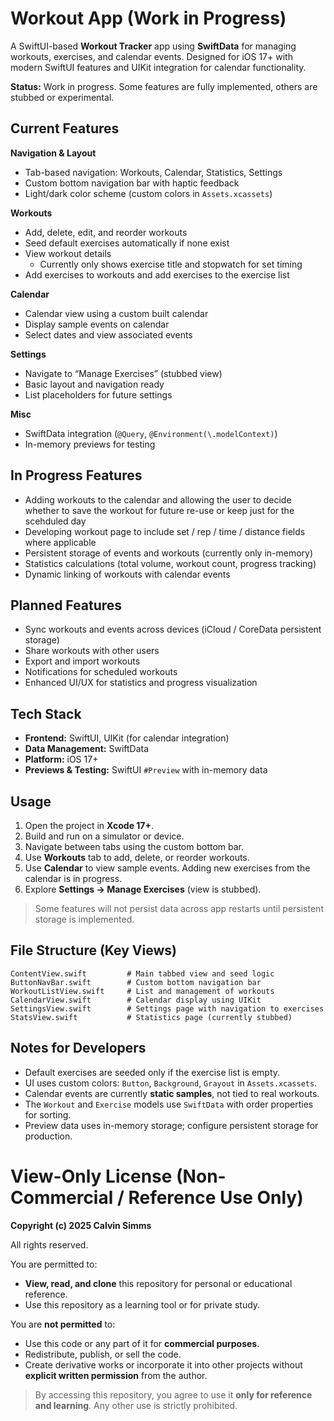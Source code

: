 # Workout App (Work in Progress)

A SwiftUI-based **Workout Tracker** app using **SwiftData** for managing workouts, exercises, and calendar events. Designed for iOS 17+ with modern SwiftUI features and UIKit integration for calendar functionality.

**Status:** Work in progress. Some features are fully implemented, others are stubbed or experimental.

## Current Features

**Navigation & Layout**

* Tab-based navigation: Workouts, Calendar, Statistics, Settings
* Custom bottom navigation bar with haptic feedback
* Light/dark color scheme (custom colors in `Assets.xcassets`)

**Workouts**

* Add, delete, edit, and reorder workouts
* Seed default exercises automatically if none exist
* View workout details
  * Currently only shows exercise title and stopwatch for set timing
* Add exercises to workouts and add exercises to the exercise list

**Calendar**

* Calendar view using a custom built calendar
* Display sample events on calendar
* Select dates and view associated events

**Settings**

* Navigate to “Manage Exercises” (stubbed view)
* Basic layout and navigation ready
* List placeholders for future settings

**Misc**

* SwiftData integration (`@Query`, `@Environment(\.modelContext)`)
* In-memory previews for testing

## In Progress Features

* Adding workouts to the calendar and allowing the user to decide whether to save the workout for future re-use or keep just for the scehduled day
* Developing workout page to include set / rep / time / distance fields where applicable
* Persistent storage of events and workouts (currently only in-memory)
* Statistics calculations (total volume, workout count, progress tracking)
* Dynamic linking of workouts with calendar events

## Planned Features

* Sync workouts and events across devices (iCloud / CoreData persistent storage)
* Share workouts with other users
* Export and import workouts
* Notifications for scheduled workouts
* Enhanced UI/UX for statistics and progress visualization

## Tech Stack

* **Frontend:** SwiftUI, UIKit (for calendar integration)
* **Data Management:** SwiftData
* **Platform:** iOS 17+
* **Previews & Testing:** SwiftUI `#Preview` with in-memory data

## Usage

1. Open the project in **Xcode 17+**.
2. Build and run on a simulator or device.
3. Navigate between tabs using the custom bottom bar.
4. Use **Workouts** tab to add, delete, or reorder workouts.
5. Use **Calendar** to view sample events. Adding new exercises from the calendar is in progress.
6. Explore **Settings → Manage Exercises** (view is stubbed).

> Some features will not persist data across app restarts until persistent storage is implemented.

## File Structure (Key Views)

```
ContentView.swift         # Main tabbed view and seed logic
ButtonNavBar.swift        # Custom bottom navigation bar
WorkoutListView.swift     # List and management of workouts
CalendarView.swift        # Calendar display using UIKit
SettingsView.swift        # Settings page with navigation to exercises
StatsView.swift           # Statistics page (currently stubbed)
```

## Notes for Developers

* Default exercises are seeded only if the exercise list is empty.
* UI uses custom colors: `Button`, `Background`, `Grayout` in `Assets.xcassets`.
* Calendar events are currently **static samples**, not tied to real workouts.
* The `Workout` and `Exercise` models use `SwiftData` with order properties for sorting.
* Preview data uses in-memory storage; configure persistent storage for production.


# View-Only License (Non-Commercial / Reference Use Only)

**Copyright (c) 2025 Calvin Simms**

All rights reserved.

You are permitted to:

* **View, read, and clone** this repository for personal or educational reference.
* Use this repository as a learning tool or for private study.

You are **not permitted** to:

* Use this code or any part of it for **commercial purposes**.
* Redistribute, publish, or sell the code.
* Create derivative works or incorporate it into other projects without **explicit written permission** from the author.

> By accessing this repository, you agree to use it **only for reference and learning**. Any other use is strictly prohibited.
